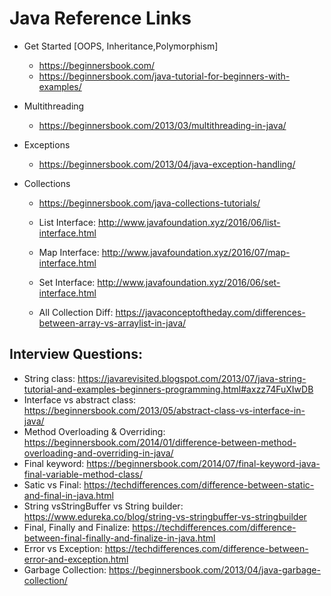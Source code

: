 # Java Reference Links

- Get Started [OOPS, Inheritance,Polymorphism]
    - https://beginnersbook.com/
    - https://beginnersbook.com/java-tutorial-for-beginners-with-examples/

- Multithreading 
     - https://beginnersbook.com/2013/03/multithreading-in-java/
- Exceptions
     - https://beginnersbook.com/2013/04/java-exception-handling/
- Collections
    - https://beginnersbook.com/java-collections-tutorials/

    - List Interface:       http://www.javafoundation.xyz/2016/06/list-interface.html
    - Map Interface:	    http://www.javafoundation.xyz/2016/07/map-interface.html
    - Set Interface:	    http://www.javafoundation.xyz/2016/06/set-interface.html
    - All Collection Diff:	https://javaconceptoftheday.com/differences-between-array-vs-arraylist-in-java/


## Interview Questions:
- String class:     https://javarevisited.blogspot.com/2013/07/java-string-tutorial-and-examples-beginners-programming.html#axzz74FuXIwDB
- Interface vs abstract class: https://beginnersbook.com/2013/05/abstract-class-vs-interface-in-java/
- Method Overloading & Overriding: https://beginnersbook.com/2014/01/difference-between-method-overloading-and-overriding-in-java/
- Final keyword:    https://beginnersbook.com/2014/07/final-keyword-java-final-variable-method-class/  
- Satic vs Final:   https://techdifferences.com/difference-between-static-and-final-in-java.html    
- String vsStringBuffer vs String builder: https://www.edureka.co/blog/string-vs-stringbuffer-vs-stringbuilder
- Final, Finally and Finalize: https://techdifferences.com/difference-between-final-finally-and-finalize-in-java.html
- Error vs Exception: https://techdifferences.com/difference-between-error-and-exception.html
- Garbage Collection: https://beginnersbook.com/2013/04/java-garbage-collection/ 


